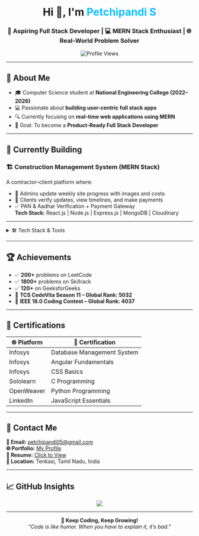<h1 align="center">Hi 👋, I'm <span style="color:#00bfff">Petchipandi S</span></h1>
<h3 align="center">🚀 Aspiring Full Stack Developer | 💻 MERN Stack Enthusiast | 🌐 Real-World Problem Solver</h3>

<p align="center">
  <img src="https://komarev.com/ghpvc/?username=petchipandi05&label=Profile%20Views&color=0e75b6&style=flat" alt="Profile Views" />
</p>

---

## 📌 About Me

- 🎓 Computer Science student at **National Engineering College (2022–2026)**
- 💻 Passionate about **building user-centric full stack apps**
- 🔍 Currently focusing on **real-time web applications using MERN**
- 🎯 Goal: To become a **Product-Ready Full Stack Developer**

---

## 🚧 Currently Building

### 🏗️ **Construction Management System (MERN Stack)**  
A contractor–client platform where:
- 🧱 Admins update weekly site progress with images and costs
- 👷 Clients verify updates, view timelines, and make payments
- ✅ PAN & Aadhar Verification + Payment Gateway  
**Tech Stack:** React.js | Node.js | Express.js | MongoDB | Cloudinary  

---

<details>
<summary>🛠️ Tech Stack & Tools</summary>
<br>

### 🚀 Languages & Frameworks
<p>
  <img src="https://img.shields.io/badge/C-00599C?style=for-the-badge&logo=c&logoColor=white"/>
  <img src="https://img.shields.io/badge/C++-00599C?style=for-the-badge&logo=c%2B%2B&logoColor=white"/>
  <img src="https://img.shields.io/badge/Java-ED8B00?style=for-the-badge&logo=java&logoColor=white"/>
  <img src="https://img.shields.io/badge/JavaScript-F7DF1E?style=for-the-badge&logo=javascript&logoColor=black"/>
  <img src="https://img.shields.io/badge/React-20232A?style=for-the-badge&logo=react&logoColor=61DAFB"/>
  <img src="https://img.shields.io/badge/Node.js-339933?style=for-the-badge&logo=nodedotjs&logoColor=white"/>
  <img src="https://img.shields.io/badge/Express.js-000000?style=for-the-badge&logo=express&logoColor=white"/>
  <img src="https://img.shields.io/badge/MongoDB-4EA94B?style=for-the-badge&logo=mongodb&logoColor=white"/>
  <img src="https://img.shields.io/badge/MySQL-00758F?style=for-the-badge&logo=mysql&logoColor=white"/>
</p>

### 🧰 Dev Tools
<p>
  <img src="https://img.shields.io/badge/Git-F05032?style=for-the-badge&logo=git&logoColor=white"/>
  <img src="https://img.shields.io/badge/Postman-FF6C37?style=for-the-badge&logo=postman&logoColor=white"/>
  <img src="https://img.shields.io/badge/VSCode-007ACC?style=for-the-badge&logo=visual-studio-code&logoColor=white"/>
  <img src="https://img.shields.io/badge/Cloudinary-3448C5?style=for-the-badge&logo=cloudinary&logoColor=white"/>
</p>

</details>

---

## 🏆 Achievements

- ✅ **200+** problems on LeetCode  
- ✅ **1800+** problems on Skillrack  
- ✅ **120+** on GeeksforGeeks  
- 🏅 **TCS CodeVita Season 11 – Global Rank: 5032**  
- 🏅 **IEEE 18.0 Coding Contest – Global Rank: 4037**

---

## 📜 Certifications

| 🌐 Platform   | 📘 Certification                        |
|--------------|-----------------------------------------|
| Infosys      | Database Management System              |
| Infosys      | Angular Fundamentals                    |
| Infosys      | CSS Basics                              |
| Sololearn    | C Programming                           |
| OpenWeaver   | Python Programming                      |
| LinkedIn     | JavaScript Essentials                   |

---

## 🔗 Contact Me

<p>
  <b>📧 Email:</b> <a href="mailto:petchipandi05@gmail.com">petchipandi05@gmail.com</a><br>
  <b>🌐 Portfolio:</b> <a href="https://petchipandi05.github.io/my-portfolio/" target="_blank">My Profile</a><br>
  <b>📄 Resume:</b> <a href="https://drive.google.com/file/d/17vgyc4Cyh40qkdzeqL4CLPtl31luQWDi/view" target="_blank">Click to View</a><br> <!-- Replace with real link -->
  <b>📍 Location:</b> Tenkasi, Tamil Nadu, India
</p>

---

## 📈 GitHub Insights

<p align="center">
  <img src="https://github-readme-stats.vercel.app/api/top-langs/?username=petchipandi05&layout=compact&theme=tokyonight" />
</p>

---

<p align="center">
  <b>🚀 Keep Coding, Keep Growing!</b><br>
  <i>“Code is like humor. When you have to explain it, it’s bad.”</i>
</p>

